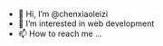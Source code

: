 - 👋 Hi, I’m @chenxiaoleizi
- 👀 I’m interested in web development
- 📫 How to reach me ...

<!---
chenxiaoleizi/chenxiaoleizi is a ✨ special ✨ repository because its `README.md` (this file) appears on your GitHub profile.
You can click the Preview link to take a look at your changes.
--->
